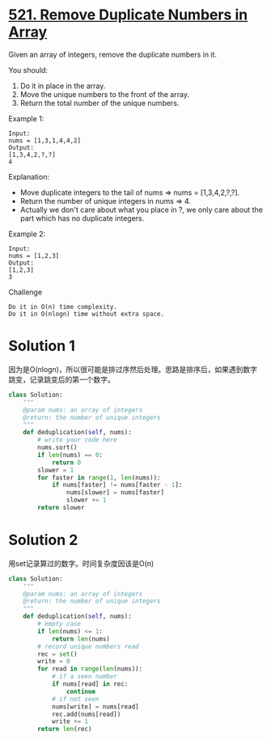 # [521. Remove Duplicate Numbers in Array](https://www.lintcode.com/problem/remove-duplicate-numbers-in-array/description)
Given an array of integers, remove the duplicate numbers in it.

You should:

1. Do it in place in the array.
2. Move the unique numbers to the front of the array.
3. Return the total number of the unique numbers.

Example 1:
```
Input:
nums = [1,3,1,4,4,2]
Output:
[1,3,4,2,?,?]
4
```
Explanation:

- Move duplicate integers to the tail of nums => nums = [1,3,4,2,?,?].
- Return the number of unique integers in nums => 4.
- Actually we don't care about what you place in ?, we only care about the part which has no duplicate integers.

Example 2:
```
Input:
nums = [1,2,3]
Output:
[1,2,3]
3
```
Challenge
```
Do it in O(n) time complexity.
Do it in O(nlogn) time without extra space.
```

# Solution 1

因为是O(nlogn)，所以很可能是排过序然后处理。思路是排序后，如果遇到数字跳变，记录跳变后的第一个数字。

```python
class Solution:
    """
    @param nums: an array of integers
    @return: the number of unique integers
    """
    def deduplication(self, nums):
        # write your code here
        nums.sort()
        if len(nums) == 0:
            return 0
        slower = 1
        for faster in range(1, len(nums)):
            if nums[faster] != nums[faster - 1]:
                nums[slower] = nums[faster]
                slower += 1
        return slower
```

# Solution 2
用set记录算过的数字。时间复杂度因该是O(n)

```python
class Solution:
    """
    @param nums: an array of integers
    @return: the number of unique integers
    """
    def deduplication(self, nums):
        # empty case
        if len(nums) <= 1:
            return len(nums)
        # record unique numbers read
        rec = set()
        write = 0
        for read in range(len(nums)):
            # if a seen number
            if nums[read] in rec:
                continue
            # if not seen
            nums[write] = nums[read]
            rec.add(nums[read])
            write += 1
        return len(rec)
```